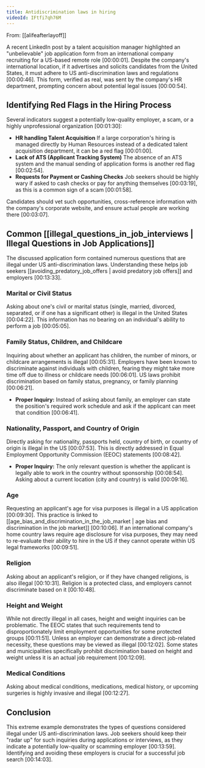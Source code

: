 ```yaml
---
title: Antidiscrimination laws in hiring
videoId: IFtfi7qh76M
---
```


From: [[alifeafterlayoff]] <br/> 

A recent LinkedIn post by a talent acquisition manager highlighted an "unbelievable" job application form from an international company recruiting for a US-based remote role <a class="yt-timestamp" data-t="00:00:01">[00:00:01]</a>. Despite the company's international location, if it advertises and solicits candidates from the United States, it must adhere to US anti-discrimination laws and regulations <a class="yt-timestamp" data-t="00:00:46">[00:00:46]</a>. This form, verified as real, was sent by the company's HR department, prompting concern about potential legal issues <a class="yt-timestamp" data-t="00:00:54">[00:00:54]</a>.

## Identifying Red Flags in the Hiring Process

Several indicators suggest a potentially low-quality employer, a scam, or a highly unprofessional organization <a class="yt-timestamp" data-t="00:01:30">[00:01:30]</a>:
*   **HR handling Talent Acquisition** If a large corporation's hiring is managed directly by Human Resources instead of a dedicated talent acquisition department, it can be a red flag <a class="yt-timestamp" data-t="00:01:00">[00:01:00]</a>.
*   **Lack of ATS (Applicant Tracking System)** The absence of an ATS system and the manual sending of application forms is another red flag <a class="yt-timestamp" data-t="00:02:54">[00:02:54]</a>.
*   **Requests for Payment or Cashing Checks** Job seekers should be highly wary if asked to cash checks or pay for anything themselves <a class="yt-timestamp" data-t="00:03:19">[00:03:19]</a>, as this is a common sign of a scam <a class="yt-timestamp" data-t="00:01:58">[00:01:58]</a>.

Candidates should vet such opportunities, cross-reference information with the company's corporate website, and ensure actual people are working there <a class="yt-timestamp" data-t="00:03:07">[00:03:07]</a>.

## Common [[illegal_questions_in_job_interviews | Illegal Questions in Job Applications]]

The discussed application form contained numerous questions that are illegal under US anti-discrimination laws. Understanding these helps job seekers [[avoiding_predatory_job_offers | avoid predatory job offers]] and employers <a class="yt-timestamp" data-t="00:13:33">[00:13:33]</a>.

### Marital or Civil Status
Asking about one's civil or marital status (single, married, divorced, separated, or if one has a significant other) is illegal in the United States <a class="yt-timestamp" data-t="00:04:22">[00:04:22]</a>. This information has no bearing on an individual's ability to perform a job <a class="yt-timestamp" data-t="00:05:05">[00:05:05]</a>.

### Family Status, Children, and Childcare
Inquiring about whether an applicant has children, the number of minors, or childcare arrangements is illegal <a class="yt-timestamp" data-t="00:05:31">[00:05:31]</a>. Employers have been known to discriminate against individuals with children, fearing they might take more time off due to illness or childcare needs <a class="yt-timestamp" data-t="00:06:01">[00:06:01]</a>. US laws prohibit discrimination based on family status, pregnancy, or family planning <a class="yt-timestamp" data-t="00:06:21">[00:06:21]</a>.
*   **Proper Inquiry:** Instead of asking about family, an employer can state the position's required work schedule and ask if the applicant can meet that condition <a class="yt-timestamp" data-t="00:06:41">[00:06:41]</a>.

### Nationality, Passport, and Country of Origin
Directly asking for nationality, passports held, country of birth, or country of origin is illegal in the US <a class="yt-timestamp" data-t="00:07:53">[00:07:53]</a>. This is directly addressed in Equal Employment Opportunity Commission (EEOC) statements <a class="yt-timestamp" data-t="00:08:42">[00:08:42]</a>.
*   **Proper Inquiry:** The only relevant question is whether the applicant is legally able to work in the country without sponsorship <a class="yt-timestamp" data-t="00:08:54">[00:08:54]</a>. Asking about a current location (city and country) is valid <a class="yt-timestamp" data-t="00:09:16">[00:09:16]</a>.

### Age
Requesting an applicant's age for visa purposes is illegal in a US application <a class="yt-timestamp" data-t="00:09:30">[00:09:30]</a>. This practice is linked to [[age_bias_and_discrimination_in_the_job_market | age bias and discrimination in the job market]] <a class="yt-timestamp" data-t="00:10:06">[00:10:06]</a>. If an international company's home country laws require age disclosure for visa purposes, they may need to re-evaluate their ability to hire in the US if they cannot operate within US legal frameworks <a class="yt-timestamp" data-t="00:09:51">[00:09:51]</a>.

### Religion
Asking about an applicant's religion, or if they have changed religions, is also illegal <a class="yt-timestamp" data-t="00:10:31">[00:10:31]</a>. Religion is a protected class, and employers cannot discriminate based on it <a class="yt-timestamp" data-t="00:10:48">[00:10:48]</a>.

### Height and Weight
While not directly illegal in all cases, height and weight inquiries can be problematic. The EEOC states that such requirements tend to disproportionately limit employment opportunities for some protected groups <a class="yt-timestamp" data-t="00:11:51">[00:11:51]</a>. Unless an employer can demonstrate a direct job-related necessity, these questions may be viewed as illegal <a class="yt-timestamp" data-t="00:12:02">[00:12:02]</a>. Some states and municipalities specifically prohibit discrimination based on height and weight unless it is an actual job requirement <a class="yt-timestamp" data-t="00:12:09">[00:12:09]</a>.

### Medical Conditions
Asking about medical conditions, medications, medical history, or upcoming surgeries is highly invasive and illegal <a class="yt-timestamp" data-t="00:12:27">[00:12:27]</a>.

## Conclusion
This extreme example demonstrates the types of questions considered illegal under US anti-discrimination laws. Job seekers should keep their "radar up" for such inquiries during applications or interviews, as they indicate a potentially low-quality or scamming employer <a class="yt-timestamp" data-t="00:13:59">[00:13:59]</a>. Identifying and avoiding these employers is crucial for a successful job search <a class="yt-timestamp" data-t="00:14:03">[00:14:03]</a>.